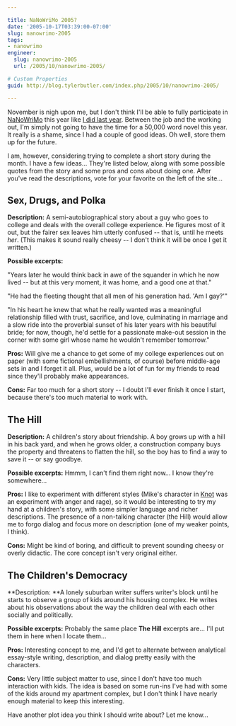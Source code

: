 ```yaml
---

title: NaNoWriMo 2005?
date: '2005-10-17T03:39:00-07:00'
slug: nanowrimo-2005
tags:
- nanowrimo
engineer:
  slug: nanowrimo-2005
  url: /2005/10/nanowrimo-2005/

# Custom Properties
guid: http://blog.tylerbutler.com/index.php/2005/10/nanowrimo-2005/

---
```


November is nigh upon me, but I don't think I'll be able to fully participate
in [NaNoWriMo][1] this year like [I did last year][2]. Between the job
and the working out, I'm simply not going to have the time for a 50,000
word novel this year. It really is a shame, since I had a couple of good
ideas. Oh well, store them up for the future.

I am, however, considering trying to complete a short story during the month.
I have a few ideas... They're listed below, along with some possible quotes
from the story and some pros and cons about doing one. After you've read the
descriptions, vote for your favorite on the left of the site...

## Sex, Drugs, and Polka


**Description:** A semi-autobiographical story about a guy who goes to
college and deals with the overall college experience. He figures most of it
out, but the fairer sex leaves him utterly confused -- that is, until he meets
_her_. (This makes it sound really cheesy -- I don't think it will be once I
get it written.)

**Possible excerpts:** 

"Years later he would think back in awe of the
squander in which he now lived -- but at this very moment, it was home, and a
good one at that."

"He had the fleeting thought that all men of his generation had. 'Am I gay?'"

"In his heart he knew that what he really wanted was a meaningful relationship
filled with trust, sacrifice, and love, culminating in marriage and a slow
ride into the proverbial sunset of his later years with his beautiful bride;
for now, though, he'd settle for a passionate make-out session in the corner
with some girl whose name he wouldn't remember tomorrow."

**Pros:** Will give me a chance to get some of my college experiences out on
paper (with some fictional embellishments, of course) before middle-age sets
in and I forget it all. Plus, would be a lot of fun for my friends to read
since they'll probably make appearances.

**Cons:** Far too much for a short story -- I doubt I'll ever finish it once
I start, because there's too much material to work with.

## The Hill

**Description:** A children's story about friendship. A boy grows up with a
hill in his back yard, and when he grows older, a construction company buys
the property and threatens to flatten the hill, so the boy has to find a way
to save it -- or say goodbye.

**Possible excerpts:** Hmmm, I can't find them right now... I know they're
somewhere...


**Pros:** I like to experiment with different styles (Mike's character in
[Knot][5] was an experiment with anger and rage), so it would be interesting
to try my hand at a children's story, with some simpler language and richer
descriptions. The presence of a non-talking character (the Hill) would allow
me to forgo dialog and focus more on description (one of my weaker points, I
think).

**Cons:** Might be kind of boring, and difficult to prevent sounding cheesy
or overly didactic. The core concept isn't very original either.

## The Children's Democracy

**Description: **A lonely suburban writer suffers writer's block until he
starts to observe a group of kids around his housing complex. He writes about
his observations about the way the children deal with each other socially and
politically.

**Possible excerpts:** Probably the same place **The Hill** excerpts are...
I'll put them in here when I locate them...

**Pros:** Interesting concept to me, and I'd get to alternate between
analytical essay-style writing, description, and dialog pretty easily with the
characters.

**Cons:** Very little subject matter to use, since I don't have too much
interaction with kids. The idea is based on some run-ins I've had with some of
the kids around my apartment complex, but I don't think I have nearly enough
material to keep this interesting.

Have another plot idea you think I should write about? Let me know...

   [1]: http://www.nanowrimo.org/
   [2]: /2004/11/tyler-a-novelist/
   [5]: /tags/novel/
